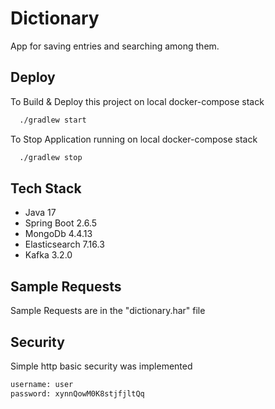 
# Dictionary

App for saving entries and searching among them.




## Deploy

To Build & Deploy this project on local docker-compose stack

```bash
  ./gradlew start
```

To Stop Application running on local docker-compose stack 
```bash
  ./gradlew stop
```

## Tech Stack

- Java 17
- Spring Boot 2.6.5
- MongoDb 4.4.13
- Elasticsearch 7.16.3
- Kafka 3.2.0

## Sample Requests

Sample Requests are in the "dictionary.har" file

## Security

Simple http basic security was implemented
```bash
username: user
password: xynnQowM0K8stjfjltQq
```

  